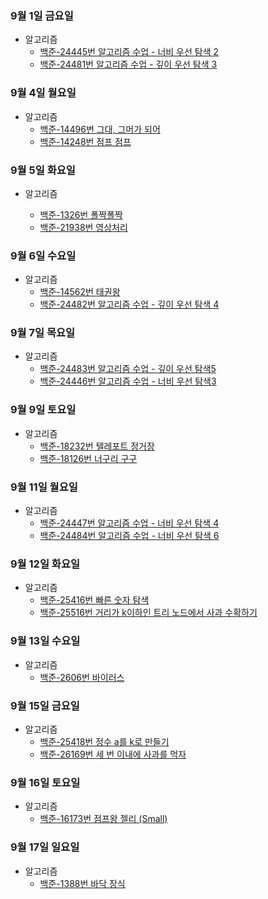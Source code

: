 ### 9월 1일 금요일

- 알고리즘
  - [백준-24445번 알고리즘 수업 - 너비 우선 탐색 2](https://github.com/sc303030/algorithm_practice/blob/91687828a4c0f27c2bedb4e3bf9bc1d034a236f6/6.BFS/%5B%EB%B0%B1%EC%A4%80%5D%2024445%EB%B2%88%20%EC%95%8C%EA%B3%A0%EB%A6%AC%EC%A6%98%20%EC%88%98%EC%97%85%20-%20%EB%84%88%EB%B9%84%20%EC%9A%B0%EC%84%A0%20%ED%83%90%EC%83%89%202%20%ED%8C%8C%EC%9D%B4%EC%8D%AC.md)
  - [백준-24481번 알고리즘 수업 - 깊이 우선 탐색 3](https://github.com/sc303030/algorithm_practice/blob/d96e96b3eb07e47087df136746372ce09c0d635c/5.DFS/%5B%EB%B0%B1%EC%A4%80%5D%2024481%EB%B2%88%20%EC%95%8C%EA%B3%A0%EB%A6%AC%EC%A6%98%20%EC%88%98%EC%97%85%20-%20%EA%B9%8A%EC%9D%B4%20%EC%9A%B0%EC%84%A0%20%ED%83%90%EC%83%89%203.md)

### 9월 4일 월요일

- 알고리즘
  - [백준-14496번 그대, 그머가 되어](https://github.com/sc303030/algorithm_practice/blob/eb49d23eaf8148c069611589491871f7c1448195/6.BFS/%5B%EB%B0%B1%EC%A4%80%5D%2014496%EB%B2%88%20%EA%B7%B8%EB%8C%80%2C%20%EA%B7%B8%EB%A8%B8%EA%B0%80%20%EB%90%98%EC%96%B4%20%ED%8C%8C%EC%9D%B4%EC%8D%AC.md)
  - [백준-14248번 점프 점프](https://github.com/sc303030/algorithm_practice/blob/1c3260f8dd6d8f824f2dcdb43df91f51b957c3a3/5.DFS/%5B%EB%B0%B1%EC%A4%80%5D%2014248%EB%B2%88%20%EC%A0%90%ED%94%84%20%EC%A0%90%ED%94%84%20%ED%8C%8C%EC%9D%B4%EC%8D%AC.md)

### 9월 5일 화요일

- 알고리즘

  - [백준-1326번 폴짝폴짝](https://github.com/sc303030/algorithm_practice/blob/e5786f663ad28305dc2579a968f4a90937d6786c/6.BFS/%5B%EB%B0%B1%EC%A4%80%5D%201326%EB%B2%88%20%ED%8F%B4%EC%A7%9D%20%ED%8F%B4%EC%A7%9D%20%ED%8C%8C%EC%9D%B4%EC%8D%AC.md)
  - [백준-21938번 영상처리](https://github.com/sc303030/algorithm_practice/blob/2182e7d132c1a067571bea0f56c13fb7f7b76e8e/5.DFS/%5B%EB%B0%B1%EC%A4%80%5D%2021938%EB%B2%88%20%EC%98%81%EC%83%81%EC%B2%98%EB%A6%AC%20%ED%8C%8C%EC%9D%B4%EC%8D%AC.md)


### 9월 6일 수요일

- 알고리즘
  - [백준-14562번 태권왕](https://github.com/sc303030/algorithm_practice/blob/e8d5743b404e382982052c47ffdc7724d3d87e89/6.BFS/%5B%EB%B0%B1%EC%A4%80%5D%2014562%EB%B2%88%20%ED%83%9C%EA%B6%8C%EC%99%95%20%ED%8C%8C%EC%9D%B4%EC%8D%AC.md)
  - [백준-24482번 알고리즘 수업 - 깊이 우선 탐색 4](https://github.com/sc303030/algorithm_practice/blob/fe4987ef68ae30dd6a19996790196e205963f71a/5.DFS/%5B%EB%B0%B1%EC%A4%80%5D%2024482%EB%B2%88%20%EC%95%8C%EA%B3%A0%EB%A6%AC%EC%A6%98%20%EC%88%98%EC%97%85%20-%20%EA%B9%8A%EC%9D%B4%20%EC%9A%B0%EC%84%A0%20%ED%83%90%EC%83%89%204%20%ED%8C%8C%EC%9D%B4%EC%8D%AC.md)

### 9월 7일 목요일

- 알고리즘
  - [백준-24483번 알고리즘 수업 - 깊이 우선 탐색5](https://github.com/sc303030/algorithm_practice/blob/cd31fec282c121ffcee8679cdead277b3cd88daf/5.DFS/%5B%EB%B0%B1%EC%A4%80%5D%2024483%EB%B2%88%20%EC%95%8C%EA%B3%A0%EB%A6%AC%EC%A6%98%20%EC%88%98%EC%97%85%20-%20%EA%B9%8A%EC%9D%B4%20%EC%9A%B0%EC%84%A0%20%ED%83%90%EC%83%89%205%20%ED%8C%8C%EC%9D%B4%EC%8D%AC.md)
  - [백준-24446번 알고리즘 수업 - 너비 우선 탐색3](http://github.com/sc303030/algorithm_practice/commit/85c3138e5d994ee9fe7ef1d7ef262a174184eb61)

### 9월 9일 토요일

- 알고리즘
  - [백준-18232번 텔레포트 정거장](https://github.com/sc303030/algorithm_practice/blob/ea3d2cf0cf5daa7e21c02105b06877f682a6c94f/6.BFS/%5B%EB%B0%B1%EC%A4%80%5D%2018232%EB%B2%88%20%ED%85%94%EB%A0%88%ED%8F%AC%ED%8A%B8%20%EC%A0%95%EA%B1%B0%EC%9E%A5%20%ED%8C%8C%EC%9D%B4%EC%8D%AC.md)
  - [백준-18126번 너구리 구구](https://github.com/sc303030/algorithm_practice/blob/5421b6290bfb83fed0d72c422946b0c7bb76901d/5.DFS/%5B%EB%B0%B1%EC%A4%80%5D%2018126%EB%B2%88%20%EB%84%88%EA%B5%AC%EB%A6%AC%20%EA%B5%AC%EA%B5%AC%20%ED%8C%8C%EC%9D%B4%EC%8D%AC.md)

### 9월 11일 월요일

- 알고리즘
  - [백준-24447번 알고리즘 수업 - 너비 우선 탐색 4](https://github.com/sc303030/algorithm_practice/blob/8501d1b27e28218ffa9b00c11c85d44c4a883eed/6.BFS/%5B%EB%B0%B1%EC%A4%80%5D%2024447%EB%B2%88%20%EC%95%8C%EA%B3%A0%EB%A6%AC%EC%A6%98%20%EC%88%98%EC%97%85%20-%20%EB%84%88%EB%B9%84%20%EC%9A%B0%EC%84%A0%20%ED%83%90%EC%83%89%204%20%ED%8C%8C%EC%9D%B4%EC%8D%AC.md)
  - [백준-24484번 알고리즘 수업 - 너비 우선 탐색 6](https://github.com/sc303030/algorithm_practice/blob/d8ed8d84bf311492100dcd98335f4500f4dff48b/5.DFS/%5B%EB%B0%B1%EC%A4%80%5D%2024484%EB%B2%88%20%EC%95%8C%EA%B3%A0%EB%A6%AC%EC%A6%98%20%EC%88%98%EC%97%85%20-%20%EB%84%88%EB%B9%84%20%EC%9A%B0%EC%84%A0%20%ED%83%90%EC%83%89%206%20%ED%8C%8C%EC%9D%B4%EC%8D%AC.md)

### 9월 12일 화요일

- 알고리즘
  - [백준-25416번 빠른 숫자 탐색](https://github.com/sc303030/algorithm_practice/blob/91cf9e2dc4bdf3c32db8a75162a441fe148f10d8/6.BFS/%5B%EB%B0%B1%EC%A4%80%5D%2025416%EB%B2%88%20%EB%B9%A0%EB%A5%B8%20%EC%88%AB%EC%9E%90%20%ED%83%90%EC%83%89%20%ED%8C%8C%EC%9D%B4%EC%8D%AC.md)
  - [백준-25516번 거리가 k이하인 트리 노드에서 사과 수확하기](https://github.com/sc303030/algorithm_practice/blob/9b82647cdd1ed4e7f64c3900917b274f32429587/5.DFS/%5B%EB%B0%B1%EC%A4%80%5D%2025516%EB%B2%88%20%EA%B1%B0%EB%A6%AC%EA%B0%80%20k%EC%9D%B4%ED%95%98%EC%9D%B8%20%ED%8A%B8%EB%A6%AC%20%EB%85%B8%EB%93%9C%EC%97%90%EC%84%9C%20%EC%82%AC%EA%B3%BC%20%EC%88%98%ED%99%95%ED%95%98%EA%B8%B0%20%ED%8C%8C%EC%9D%B4%EC%8D%AC.md)

### 9월 13일 수요일

- 알고리즘
  - [백준-2606번 바이러스](https://github.com/sc303030/algorithm_practice/blob/ed6cf5782aabe01924ed71630e44f3d1997019d6/6.BFS/%5B%EB%B0%B1%EC%A4%80%5D%202606%EB%B2%88%20%EB%B0%94%EC%9D%B4%EB%9F%AC%EC%8A%A4%20%ED%8C%8C%EC%9D%B4%EC%8D%AC.md)

### 9월 15일 금요일

- 알고리즘
  - [백준-25418번 정수 a를 k로 만들기](https://github.com/sc303030/algorithm_practice/blob/6e9972ad412ac8d0dff362755a456f7078cf2ff7/6.BFS/%5B%EB%B0%B1%EC%A4%80%5D%2025418%EB%B2%88%20%EC%A0%95%EC%88%98%20a%EB%A5%BC%20k%EB%A1%9C%20%EB%A7%8C%EB%93%A4%EA%B8%B0%20%ED%8C%8C%EC%9D%B4%EC%8D%AC.md)
  - [백준-26169번 세 번 이내에 사과를 먹자](https://github.com/sc303030/algorithm_practice/blob/121c765f9ab50235ae68811d81bb7e7712a015e1/5.DFS/%5B%EB%B0%B1%EC%A4%80%5D%2026169%EB%B2%88%20%EC%84%B8%20%EB%B2%88%20%EC%9D%B4%EB%82%B4%EC%97%90%20%EC%82%AC%EA%B3%BC%EB%A5%BC%20%EB%A8%B9%EC%9E%90%20%ED%8C%8C%EC%9D%B4%EC%8D%AC.md)

### 9월 16일 토요일

- 알고리즘
  - [백준-16173번 점프왕 젤리 (Small)](https://github.com/sc303030/algorithm_practice/blob/181d65b5afa6eac60ca38be5b7e47a62faadf2a7/6.BFS/%5B%EB%B0%B1%EC%A4%80%5D%2016173%EB%B2%88%20%EC%A0%90%ED%94%84%EC%99%95%20%EC%A0%A4%EB%A6%AC%20(Small)%20%ED%8C%8C%EC%9D%B4%EC%8D%AC.md)

### 9월 17일 일요일

- 알고리즘
  - [백준-1388번 바닥 장식](https://github.com/sc303030/algorithm_practice/blob/538970453a470118d7de9128d68a5b0e0014f391/5.DFS/%5B%EB%B0%B1%EC%A4%80%5D%201388%EB%B2%88%20%EB%B0%94%EB%8B%A5%20%EC%9E%A5%EC%8B%9D%20%ED%8C%8C%EC%9D%B4%EC%8D%AC.md)